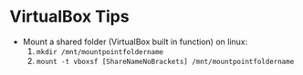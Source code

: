 # VirtualBox Tips

* Mount a shared folder (VirtualBox built in function) on linux:
	1. `mkdir /mnt/mountpointfoldername`
	1. `mount -t vboxsf [ShareNameNoBrackets] /mnt/mountpointfoldername`

